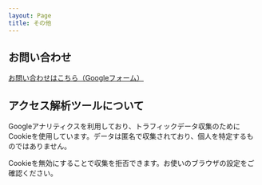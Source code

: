 ```yaml
---
layout: Page
title: その他
---
```


## お問い合わせ
[お問い合わせはこちら（Googleフォーム）](https://forms.gle/ok8kLCo9E8oBjzhYA)


## アクセス解析ツールについて
Googleアナリティクスを利用しており、トラフィックデータ収集のためにCookieを使用しています。データは匿名で収集されており、個人を特定するものではありません。

Cookieを無効にすることで収集を拒否できます。お使いのブラウザの設定をご確認ください。
